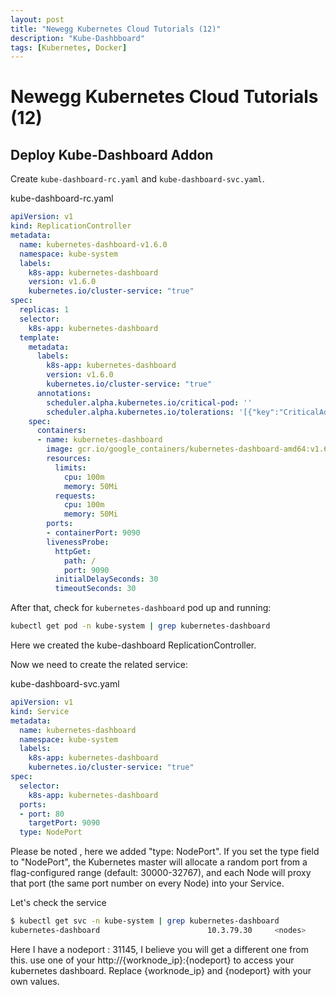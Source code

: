 ```yaml
---
layout: post
title: "Newegg Kubernetes Cloud Tutorials (12)"
description: "Kube-Dashbboard"
tags: [Kubernetes, Docker]
---
```


# Newegg Kubernetes Cloud Tutorials (12)

## Deploy Kube-Dashboard Addon

Create `kube-dashboard-rc.yaml` and `kube-dashboard-svc.yaml`.

kube-dashboard-rc.yaml

```yaml
apiVersion: v1
kind: ReplicationController
metadata:
  name: kubernetes-dashboard-v1.6.0
  namespace: kube-system
  labels:
    k8s-app: kubernetes-dashboard
    version: v1.6.0
    kubernetes.io/cluster-service: "true"
spec:
  replicas: 1
  selector:
    k8s-app: kubernetes-dashboard
  template:
    metadata:
      labels:
        k8s-app: kubernetes-dashboard
        version: v1.6.0
        kubernetes.io/cluster-service: "true"
      annotations:
        scheduler.alpha.kubernetes.io/critical-pod: ''
        scheduler.alpha.kubernetes.io/tolerations: '[{"key":"CriticalAddonsOnly", "operator":"Exists"}]'
    spec:
      containers:
      - name: kubernetes-dashboard
        image: gcr.io/google_containers/kubernetes-dashboard-amd64:v1.6.0
        resources:
          limits:
            cpu: 100m
            memory: 50Mi
          requests:
            cpu: 100m
            memory: 50Mi
        ports:
        - containerPort: 9090
        livenessProbe:
          httpGet:
            path: /
            port: 9090
          initialDelaySeconds: 30
          timeoutSeconds: 30
```

After that, check for `kubernetes-dashboard` pod up and running:

```bash
kubectl get pod -n kube-system | grep kubernetes-dashboard
```

Here we created the kube-dashboard  ReplicationController.

Now we need to create the related service:

kube-dashboard-svc.yaml

```yaml
apiVersion: v1
kind: Service
metadata:
  name: kubernetes-dashboard
  namespace: kube-system
  labels:
    k8s-app: kubernetes-dashboard
    kubernetes.io/cluster-service: "true"
spec:
  selector:
    k8s-app: kubernetes-dashboard
  ports:
  - port: 80
    targetPort: 9090
  type: NodePort
```

Please be noted , here we added "type: NodePort". If you set the type field to "NodePort", the Kubernetes master will allocate a random port from a flag-configured range (default: 30000-32767), and each Node will proxy that port (the same port number on every Node) into your Service.

Let's check the service

```bash
$ kubectl get svc -n kube-system | grep kubernetes-dashboard
kubernetes-dashboard                        10.3.79.30     <nodes>       80:31145/TCP    81d
```

Here I have a nodeport : 31145, I believe you will get a different one from this. use one of your http://{worknode_ip}:{nodeport} to access your kubernetes dashboard. Replace {worknode_ip} and {nodeport} with your own values.
